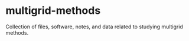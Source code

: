 # multigrid-methods
Collection of files, software, notes, and data related to studying multigrid methods.

